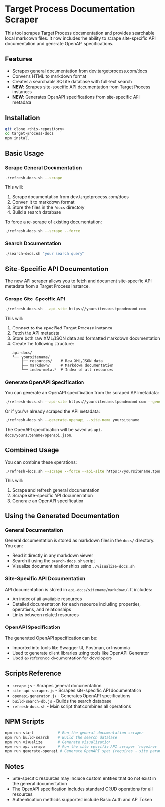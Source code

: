 # Target Process Documentation Scraper

This tool scrapes Target Process documentation and provides searchable local markdown files. It now includes the ability to scrape site-specific API documentation and generate OpenAPI specifications.

## Features

- Scrapes general documentation from dev.targetprocess.com/docs
- Converts HTML to markdown format
- Creates a searchable SQLite database with full-text search
- **NEW**: Scrapes site-specific API documentation from Target Process instances
- **NEW**: Generates OpenAPI specifications from site-specific API metadata

## Installation

```bash
git clone <this-repository>
cd target-process-docs
npm install
```

## Basic Usage

### Scrape General Documentation

```bash
./refresh-docs.sh --scrape
```

This will:
1. Scrape documentation from dev.targetprocess.com/docs
2. Convert it to markdown format
3. Store the files in the `/docs` directory
4. Build a search database

To force a re-scrape of existing documentation:

```bash
./refresh-docs.sh --scrape --force
```

### Search Documentation

```bash
./search-docs.sh "your search query"
```

## Site-Specific API Documentation

The new API scraper allows you to fetch and document site-specific API metadata from a Target Process instance.

### Scrape Site-Specific API

```bash
./refresh-docs.sh --api-site https://yoursitename.tpondemand.com
```

This will:
1. Connect to the specified Target Process instance
2. Fetch the API metadata
3. Store both raw XML/JSON data and formatted markdown documentation
4. Create the following structure:
   ```
   api-docs/
   └── yoursitename/
       ├── resources/    # Raw XML/JSON data
       ├── markdown/     # Markdown documentation
       └── index-meta.*  # Index of all resources
   ```

### Generate OpenAPI Specification

You can generate an OpenAPI specification from the scraped API metadata:

```bash
./refresh-docs.sh --api-site https://yoursitename.tpondemand.com --generate-openapi
```

Or if you've already scraped the API metadata:

```bash
./refresh-docs.sh --generate-openapi --site-name yoursitename
```

The OpenAPI specification will be saved as `api-docs/yoursitename/openapi.json`.

## Combined Usage

You can combine these operations:

```bash
./refresh-docs.sh --scrape --force --api-site https://yoursitename.tpondemand.com --generate-openapi
```

This will:
1. Scrape and refresh general documentation
2. Scrape site-specific API documentation
3. Generate an OpenAPI specification

## Using the Generated Documentation

### General Documentation

General documentation is stored as markdown files in the `docs/` directory. You can:
- Read it directly in any markdown viewer
- Search it using the `search-docs.sh` script
- Visualize document relationships using `./visualize-docs.sh`

### Site-Specific API Documentation

API documentation is stored in `api-docs/sitename/markdown/`. It includes:
- An index of all available resources
- Detailed documentation for each resource including properties, operations, and relationships
- Links between related resources

### OpenAPI Specification

The generated OpenAPI specification can be:
- Imported into tools like Swagger UI, Postman, or Insomnia
- Used to generate client libraries using tools like OpenAPI Generator
- Used as reference documentation for developers

## Scripts Reference

- `scrape.js` - Scrapes general documentation
- `site-api-scraper.js` - Scrapes site-specific API documentation
- `openapi-generator.js` - Generates OpenAPI specifications
- `build-search-db.js` - Builds the search database
- `refresh-docs.sh` - Main script that combines all operations

## NPM Scripts

```bash
npm run start           # Run the general documentation scraper
npm run build-search    # Build the search database
npm run visualize       # Generate visualization
npm run api-scrape      # Run the site-specific API scraper (requires --site param)
npm run generate-openapi # Generate OpenAPI spec (requires --site param)
```

## Notes

- Site-specific resources may include custom entities that do not exist in the general documentation
- The OpenAPI specification includes standard CRUD operations for all resources
- Authentication methods supported include Basic Auth and API Token
